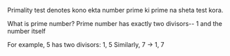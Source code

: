 Primality test denotes kono ekta number prime ki prime na sheta test kora.

What is prime number? Prime number has exactly two divisors-- 1 and the number itself

For example, 5 has two divisors: 1, 5
Similarly, 7 -> 1, 7
